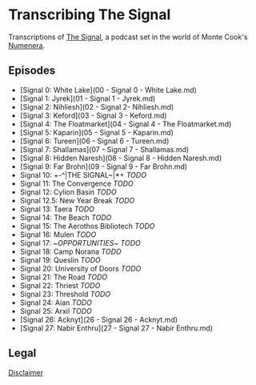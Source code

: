 # Transcribing The Signal

Transcriptions of [The Signal](http://numenerathesignal.blogspot.com/), a
podcast set in the world of Monte Cook's [Numenera](http://www.numenera.com/).

## Episodes

* [Signal 0: White Lake](00 - Signal 0 - White Lake.md)
* [Signal 1: Jyrek](01 - Signal 1 - Jyrek.md)
* [Signal 2: Nihliesh](02 - Signal 2- Nihliesh.md)
* [Signal 3: Keford](03 - Signal 3 - Keford.md)
* [Signal 4: The Floatmarket](04 - Signal 4 - The Floatmarket.md)
* [Signal 5: Kaparin](05 - Signal 5 - Kaparin.md)
* [Signal 6: Tureen](06 - Signal 6 - Tureen.md)
* [Signal 7: Shallamas](07 - Signal 7 - Shallamas.md)
* [Signal 8: Hidden Naresh](08 - Signal 8 - Hidden Naresh.md)
* [Signal 9: Far Brohn](09 - Signal 9 - Far Brohn.md)
* Signal 10: +-^|THE SIGNAL~|*+ *TODO*
* Signal 11: The Convergence *TODO*
* Signal 12: Cylion Basin *TODO*
* Signal 12.5: New Year Break *TODO*
* Signal 13: Taera *TODO*
* Signal 14: The Beach *TODO*
* Signal 15: The Aerothos Bibliotech *TODO*
* Signal 16: Mulen *TODO*
* Signal 17: ~*OPPORTUNITIES*~ *TODO*
* Signal 18: Camp Norana *TODO*
* Signal 19: Queslin *TODO*
* Signal 20: University of Doors *TODO*
* Signal 21: The Road *TODO*
* Signal 22: Thriest *TODO*
* Signal 23: Threshold *TODO*
* Signal 24: Aian *TODO*
* Signal 25: Arxil *TODO*
* [Signal 26: Acknyt](26 - Signal 26 - Acknyt.md)
* [Signal 27: Nabir Enthru](27 - Signal 27 - Nabir Enthru.md)

## Legal

[Disclaimer](LEGAL.md)
